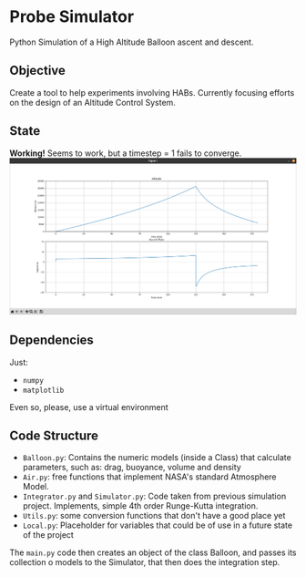 # Probe Simulator
Python Simulation of a High Altitude Balloon ascent and descent.

## Objective 
Create a tool to help experiments involving HABs. Currently focusing efforts on
the design of an Altitude Control System.

## State
**Working!**
Seems to work, but a timestep = 1 fails to converge.
![screenshot](assets/funfando.png)

## Dependencies
Just: 
 - `numpy`
 - `matplotlib`

Even so, please, use a virtual environment

## Code Structure

 - `Balloon.py`: Contains the numeric models (inside a Class) that calculate parameters, such as: 
 drag, buoyance, volume and density
 - `Air.py`: free functions that implement NASA's standard Atmosphere Model.
 - `Integrator.py` and `Simulator.py`: Code taken from previous simulation project. 
 Implements, simple 4th order Runge-Kutta integration.
 - `Utils.py`: some conversion functions that don't have a good place yet
 - `Local.py`: Placeholder for variables that could be of use in a future state of the project

The `main.py` code then creates an object of the class Balloon, and passes its collection o models
to the Simulator,  that then does the integration step.
